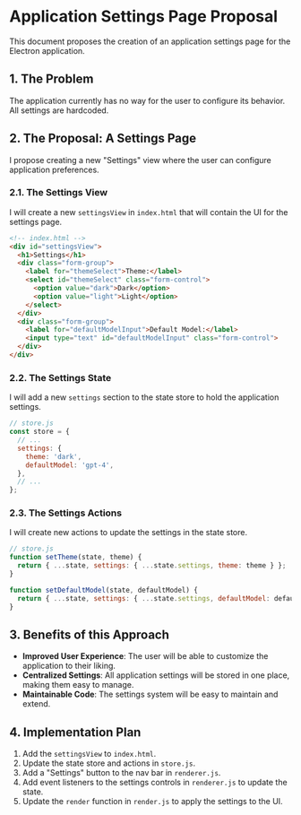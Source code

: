 # Application Settings Page Proposal

This document proposes the creation of an application settings page for the Electron application.

## 1. The Problem

The application currently has no way for the user to configure its behavior. All settings are hardcoded.

## 2. The Proposal: A Settings Page

I propose creating a new "Settings" view where the user can configure application preferences.

### 2.1. The Settings View

I will create a new `settingsView` in `index.html` that will contain the UI for the settings page.

```html
<!-- index.html -->
<div id="settingsView">
  <h1>Settings</h1>
  <div class="form-group">
    <label for="themeSelect">Theme:</label>
    <select id="themeSelect" class="form-control">
      <option value="dark">Dark</option>
      <option value="light">Light</option>
    </select>
  </div>
  <div class="form-group">
    <label for="defaultModelInput">Default Model:</label>
    <input type="text" id="defaultModelInput" class="form-control">
  </div>
</div>
```

### 2.2. The Settings State

I will add a new `settings` section to the state store to hold the application settings.

```javascript
// store.js
const store = {
  // ...
  settings: {
    theme: 'dark',
    defaultModel: 'gpt-4',
  },
  // ...
};
```

### 2.3. The Settings Actions

I will create new actions to update the settings in the state store.

```javascript
// store.js
function setTheme(state, theme) {
  return { ...state, settings: { ...state.settings, theme: theme } };
}

function setDefaultModel(state, defaultModel) {
  return { ...state, settings: { ...state.settings, defaultModel: defaultModel } };
}
```

## 3. Benefits of this Approach

*   **Improved User Experience**: The user will be able to customize the application to their liking.
*   **Centralized Settings**: All application settings will be stored in one place, making them easy to manage.
*   **Maintainable Code**: The settings system will be easy to maintain and extend.

## 4. Implementation Plan

1.  Add the `settingsView` to `index.html`.
2.  Update the state store and actions in `store.js`.
3.  Add a "Settings" button to the nav bar in `renderer.js`.
4.  Add event listeners to the settings controls in `renderer.js` to update the state.
5.  Update the `render` function in `render.js` to apply the settings to the UI.
